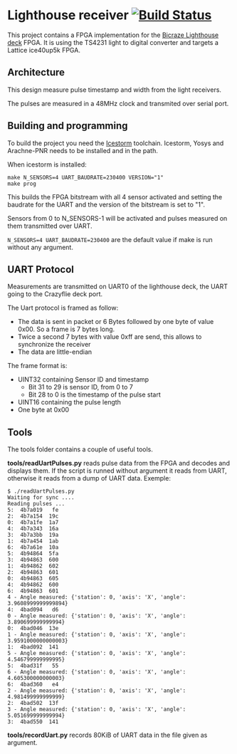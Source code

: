 # Lighthouse receiver [![Build Status](https://travis-ci.org/bitcraze/lighthouse-fpga.svg)](https://travis-ci.org/bitcraze/lighthouse-fpga)

This project contains a FPGA implementation for the [Bicraze Lighthouse deck](https://www.bitcraze.io/lighthouse-positioning-deck/) FPGA.
It is using the TS4231 light to digital converter and targets a Lattice ice40up5k FPGA.

## Architecture

This design measure pulse timestamp and width from the light receivers.

The pulses are measured in a 48MHz clock and transmited over serial port.

## Building and programming

To build the project you need the [Icestorm](http://www.clifford.at/icestorm/#install) toolchain. Icestorm, Yosys and Arachne-PNR needs to be installed and in the path.

When icestorm is installed:
```
make N_SENSORS=4 UART_BAUDRATE=230400 VERSION="1"
make prog
```

This builds the FPGA bitstream with all 4 sensor activated and setting the baudrate for the UART and the version of the bitstream is set to "1".

Sensors from 0 to N_SENSORS-1 will be activated and pulses measured on them transmitted over UART.

```N_SENSORS=4 UART_BAUDRATE=230400``` are the default value if make is run without any argument.

## UART Protocol

Measurements are transmitted on UART0 of the lighthouse deck, the UART going to the Crazyflie deck port.

The Uart protocol is framed as follow:
 - The data is sent in packet or 6 Bytes followed by one byte of value 0x00. So a frame is 7 bytes long.
 - Twice a second 7 bytes with value 0xff are send, this allows to synchronize the receiver
 - The data are little-endian

The frame format is:
 - UINT32 containing Sensor ID and timestamp
   - Bit 31 to 29 is sensor ID, from 0 to 7
   - Bit 28 to 0 is the timestamp of the pulse start
 - UINT16 containing the pulse length
 - One byte at 0x00

## Tools

The tools folder contains a couple of useful tools.

__tools/readUartPulses.py__ reads pulse data from the FPGA and
decodes and displays them. If the script is runned without argument it reads from UART, otherwise it reads from a dump of UART data. Exemple:
```
$ ./readUartPulses.py 
Waiting for sync ....
Reading pulses ...
5:  4b7a019   fe
2:  4b7a154  19c
0:  4b7a1fe  1a7
4:  4b7a343  16a
3:  4b7a3bb  19a
1:  4b7a454  1ab
6:  4b7a61e  10a
5:  4b94864  5fa
3:  4b94863  600
1:  4b94862  602
2:  4b94863  601
0:  4b94863  605
4:  4b94862  600
6:  4b94863  601
4 - Angle measured: {'station': 0, 'axis': 'X', 'angle': 3.9608999999999894}
4:  4bad094   d6
0 - Angle measured: {'station': 0, 'axis': 'X', 'angle': 3.890699999999994}
0:  4bad046  13e
1 - Angle measured: {'station': 0, 'axis': 'X', 'angle': 3.9591000000000003}
1:  4bad092  141
5 - Angle measured: {'station': 0, 'axis': 'X', 'angle': 4.546799999999995}
5:  4bad31f   55
6 - Angle measured: {'station': 0, 'axis': 'X', 'angle': 4.605300000000003}
6:  4bad360   e4
2 - Angle measured: {'station': 0, 'axis': 'X', 'angle': 4.981499999999999}
2:  4bad502  13f
3 - Angle measured: {'station': 0, 'axis': 'X', 'angle': 5.051699999999994}
3:  4bad550  141
```

__tools/recordUart.py__ records 80KiB of UART data in the file given as argument.
